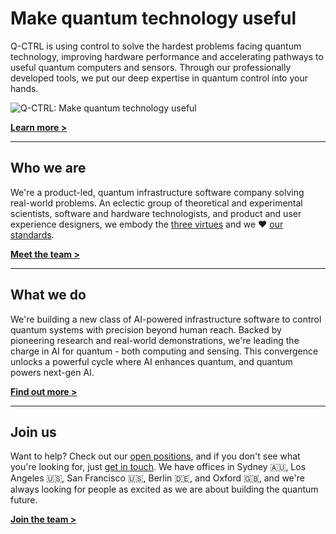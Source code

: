 # Make quantum technology useful

Q-CTRL is using control to solve the hardest problems facing quantum technology, improving hardware performance and accelerating pathways to useful quantum computers and sensors. Through our professionally developed tools, we put our deep expertise in quantum control into your hands.

![Q-CTRL: Make quantum technology useful](https://repository-images.githubusercontent.com/181764383/4e1f6da9-f991-4589-bc7d-f794a5b80b41)

[**Learn more >**](https://q-ctrl.com)

---

## Who we are

We're a product-led, quantum infrastructure software company solving real-world problems. An eclectic group of theoretical and experimental scientists, software and hardware technologists, and product and user experience designers, we embody the [three virtues](https://thethreevirtues.com) and we ❤️ [our standards](https://code.q-ctrl.com).

[**Meet the team >**](https://github.com/orgs/qctrl/people)

---

## What we do

We're building a new class of AI-powered infrastructure software to control quantum systems with precision beyond human reach. Backed by pioneering research and real-world demonstrations, we're leading the charge in AI for quantum - both computing and sensing. This convergence unlocks a powerful cycle where AI enhances quantum, and quantum powers next-gen AI.

[**Find out more >**](https://q-ctrl.com/products)

---

## Join us

Want to help? Check out our [open positions](https://q-ctrl.com/careers), and if you don't see what you're looking for, just [get in touch](https://q-ctrl.com/contact). We have offices in Sydney 🇦🇺, Los Angeles 🇺🇸, San Francisco 🇺🇸, Berlin 🇩🇪, and Oxford 🇬🇧, and we're always looking for people as excited as we are about building the quantum future.

[**Join the team >**](https://q-ctrl.com/careers)
